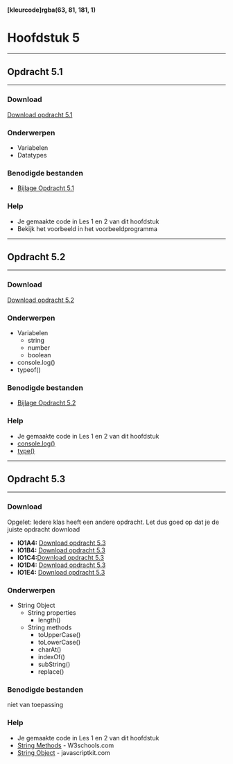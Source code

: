 #### [kleurcode]rgba(63, 81, 181, 1)

# Hoofdstuk 5

---
## Opdracht 5.1
---

### Download
<a href="https://elo.kw1c.nl/CMS/Studie/811%20ICT-Academie/811%20VakkenInhoud/%5BB.16%20JAV%5D%20Javascript/25187%20%C2%A0%20Applicatie-%20en%20mediaontwikkelaar/Periode%2001/Productie/02.%20Opdrachten/Hoofdstuk%205/Opdracht%205.1.pdf" target="_blank">Download opdracht 5.1</a>

### Onderwerpen
- Variabelen
- Datatypes


### Benodigde bestanden
- <a href="https://elo.kw1c.nl/CMS/Studie/811%20ICT-Academie/811%20VakkenInhoud/%5BB.16%20JAV%5D%20Javascript/25187%20%C2%A0%20Applicatie-%20en%20mediaontwikkelaar/Periode%2001/Productie/02.%20Opdrachten/Hoofdstuk%205/Bijlage%20Opdracht%205.1.rar" target="_blank">Bijlage Opdracht 5.1</a>


### Help
- Je gemaakte code in Les 1 en 2 van dit hoofdstuk
- Bekijk het voorbeeld in het voorbeeldprogramma



---
## Opdracht 5.2
---

### Download
<a href="https://elo.kw1c.nl/CMS/Studie/811%20ICT-Academie/811%20VakkenInhoud/%5BB.16%20JAV%5D%20Javascript/25187%20%C2%A0%20Applicatie-%20en%20mediaontwikkelaar/Periode%2001/Productie/02.%20Opdrachten/Hoofdstuk%205/Opdracht%205.2.pdf" target="_blank">Download opdracht 5.2</a>

### Onderwerpen
- Variabelen
	- string
	- number
	- boolean
- console.log()
- typeof()


### Benodigde bestanden
- <a href="https://elo.kw1c.nl/CMS/Studie/811%20ICT-Academie/811%20VakkenInhoud/%5BB.16%20JAV%5D%20Javascript/25187%20%C2%A0%20Applicatie-%20en%20mediaontwikkelaar/Periode%2001/Productie/02.%20Opdrachten/Hoofdstuk%205/Bijlage%20Opdracht%205.2.rar" target="_blank">Bijlage Opdracht 5.2</a>


### Help
- Je gemaakte code in Les 1 en 2 van dit hoofdstuk
- <a href="https://www.w3schools.com/js/tryit.asp?filename=tryjs_output_console" target="_blank">console.log()</a>
- <a href="http://www.javascriptkit.com/javatutors/determinevar2.shtml" target="_blank">type()</a>

---
## Opdracht 5.3
---

### Download

Opgelet: Iedere klas heeft een andere opdracht. Let dus goed op dat je de juiste opdracht download

- <b>IO1A4:</b> <a href="https://elo.kw1c.nl/CMS/Studie/811%20ICT-Academie/811%20VakkenInhoud/%5BB.16%20JAV%5D%20Javascript/25187%20%C2%A0%20Applicatie-%20en%20mediaontwikkelaar/Periode%2001/Productie/02.%20Opdrachten/Hoofdstuk%205/Opdracht%205.3%20-%20Versie%202b.pdf" target="_blank">Download opdracht 5.3</a>
- <b>IO1B4:</b> <a href="https://elo.kw1c.nl/CMS/Studie/811%20ICT-Academie/811%20VakkenInhoud/%5BB.16%20JAV%5D%20Javascript/25187%20%C2%A0%20Applicatie-%20en%20mediaontwikkelaar/Periode%2001/Productie/02.%20Opdrachten/Hoofdstuk%205/Opdracht%205.3%20-%20Versie%202a.pdf" target="_blank">Download opdracht 5.3</a>
- <b>IO1C4:</b><a href="https://elo.kw1c.nl/CMS/Studie/811%20ICT-Academie/811%20VakkenInhoud/%5BB.16%20JAV%5D%20Javascript/25187%20%C2%A0%20Applicatie-%20en%20mediaontwikkelaar/Periode%2001/Productie/02.%20Opdrachten/Hoofdstuk%205/Opdracht%205.3.pdf" target="_blank">Download opdracht 5.3</a>
- <b>IO1D4:</b> <a href="https://elo.kw1c.nl/CMS/Studie/811%20ICT-Academie/811%20VakkenInhoud/%5BB.16%20JAV%5D%20Javascript/25187%20%C2%A0%20Applicatie-%20en%20mediaontwikkelaar/Periode%2001/Productie/02.%20Opdrachten/Hoofdstuk%205/Opdracht%205.3%20-%20Versie%202a.pdf" target="_blank">Download opdracht 5.3</a>
- <b>IO1E4:</b> <a href="https://elo.kw1c.nl/CMS/Studie/811%20ICT-Academie/811%20VakkenInhoud/%5BB.16%20JAV%5D%20Javascript/25187%20%C2%A0%20Applicatie-%20en%20mediaontwikkelaar/Periode%2001/Productie/02.%20Opdrachten/Hoofdstuk%205/Opdracht%205.3%20-%20Versie%202b.pdf" target="_blank">Download opdracht 5.3</a>


### Onderwerpen
- String Object
	- String properties
      - length()
	- String methods
        - toUpperCase()
        - toLowerCase()
        - charAt()
        - indexOf()
        - subString()
        - replace()

### Benodigde bestanden
niet van toepassing

### Help
- Je gemaakte code in Les 1 en 2 van dit hoofdstuk
- [String Methods](https://www.w3schools.com/js/js_string_methods.asp) - W3schools.com
- [String Object](http://www.javascriptkit.com/jsref/string.shtml) - javascriptkit.com
